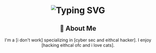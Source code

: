 <div align="center">
    <h1>
        <img src="https://readme-typing-svg.herokuapp.com?font=Jetbrains+mono&size=40&duration=3000&color=33FF33&center=true&vCenter=true&width=435&lines=Hey..+I'm+[zerodayspecter];This+is..;..my+Github..;" alt="Typing SVG"/>
    </h1>
</div>
<div align="center">
    <h2>🚀 About Me</h2>
    <p>I'm a [i don't work] specializing in [cyber sec and eithcal hacker]. I enjoy [hacking eithcal ofc and i love cats].</p>
</div>
<!---
Zerodayspecter/Zerodayspecter is a ✨ special ✨ repository because its `README.md` (this file) appears on your GitHub profile.
You can click the Preview link to take a look at your changes.
--->
